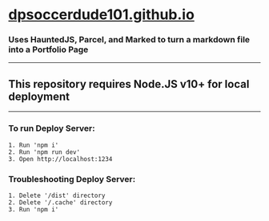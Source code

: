 # [dpsoccerdude101.github.io](https://www.dpsoccerdude101.github.io)

### Uses HauntedJS, Parcel, and Marked to turn a markdown file into a Portfolio Page

---

## This repository requires Node.JS v10+ for local deployment

---

### To run Deploy Server:

    1. Run 'npm i'
    2. Run 'npm run dev'
    3. Open http://localhost:1234

### Troubleshooting Deploy Server:

    1. Delete '/dist' directory
    2. Delete '/.cache' directory
    3. Run 'npm i'
